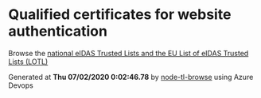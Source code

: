 # Qualified certificates for website authentication 
 Browse the [national eIDAS Trusted Lists and the EU List of eIDAS Trusted Lists (LOTL)](https://webgate.ec.europa.eu/tl-browser/#/) 
 
 
Generated at **Thu 07/02/2020  0:02:46.78** by [node-tl-browse](https://github.com/ymedlop/node-tl-browser) using Azure Devops 

